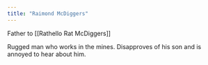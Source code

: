 ```yaml
---
title: "Raimond McDiggers"
---
```


Father to [[Rathello Rat McDiggers]]

Rugged man who works in the mines. Disapproves of his son and is annoyed to hear about him. 